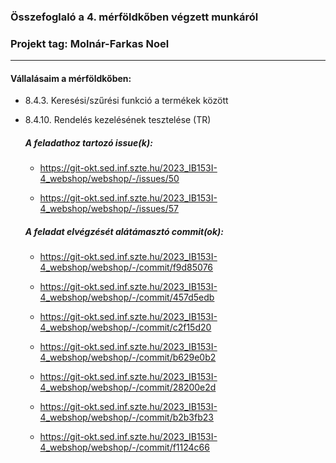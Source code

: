### Összefoglaló a 4. mérföldkőben végzett munkáról

### Projekt tag: Molnár-Farkas Noel

___

#### Vállalásaim a mérföldkőben: 

 - 8.4.3. Keresési/szűrési funkció a termékek között

 - 8.4.10. Rendelés kezelésének tesztelése (TR)


    ##### A feladathoz tartozó issue(k):

     - https://git-okt.sed.inf.szte.hu/2023_IB153I-4_webshop/webshop/-/issues/50

     - https://git-okt.sed.inf.szte.hu/2023_IB153I-4_webshop/webshop/-/issues/57


    ##### A feladat elvégzését alátámasztó commit(ok):

    - https://git-okt.sed.inf.szte.hu/2023_IB153I-4_webshop/webshop/-/commit/f9d85076

    - https://git-okt.sed.inf.szte.hu/2023_IB153I-4_webshop/webshop/-/commit/457d5edb

    - https://git-okt.sed.inf.szte.hu/2023_IB153I-4_webshop/webshop/-/commit/c2f15d20

    - https://git-okt.sed.inf.szte.hu/2023_IB153I-4_webshop/webshop/-/commit/b629e0b2

    - https://git-okt.sed.inf.szte.hu/2023_IB153I-4_webshop/webshop/-/commit/28200e2d

    - https://git-okt.sed.inf.szte.hu/2023_IB153I-4_webshop/webshop/-/commit/b2b3fb23

    - https://git-okt.sed.inf.szte.hu/2023_IB153I-4_webshop/webshop/-/commit/f1124c66
